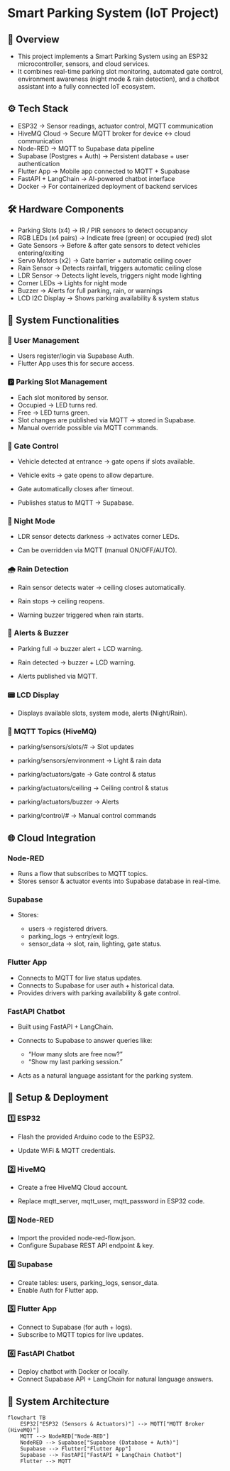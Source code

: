 # Smart Parking System (IoT Project)

## 📖 Overview

- This project implements a Smart Parking System using an ESP32 microcontroller, sensors, and cloud services.
- It combines real-time parking slot monitoring, automated gate control, environment awareness (night mode & rain detection), and a chatbot assistant into a fully connected IoT ecosystem.


  
## ⚙️ Tech Stack

- ESP32 → Sensor readings, actuator control, MQTT communication
- HiveMQ Cloud → Secure MQTT broker for device ↔ cloud communication
- Node-RED → MQTT to Supabase data pipeline
- Supabase (Postgres + Auth) → Persistent database + user authentication
- Flutter App → Mobile app connected to MQTT + Supabase
- FastAPI + LangChain → AI-powered chatbot interface
- Docker → For containerized deployment of backend services




## 🛠️ Hardware Components

- Parking Slots (x4) → IR / PIR sensors to detect occupancy
- RGB LEDs (x4 pairs) → Indicate free (green) or occupied (red) slot
- Gate Sensors → Before & after gate sensors to detect vehicles entering/exiting
- Servo Motors (x2) → Gate barrier + automatic ceiling cover
- Rain Sensor → Detects rainfall, triggers automatic ceiling close
- LDR Sensor → Detects light levels, triggers night mode lighting
- Corner LEDs → Lights for night mode
- Buzzer → Alerts for full parking, rain, or warnings
- LCD I2C Display → Shows parking availability & system status




## 🚦 System Functionalities
### 🔐 User Management
- Users register/login via Supabase Auth.
- Flutter App uses this for secure access.

### 🅿️ Parking Slot Management

- Each slot monitored by sensor.
- Occupied → LED turns red.
- Free → LED turns green.
- Slot changes are published via MQTT → stored in Supabase.
- Manual override possible via MQTT commands.

### 🚪 Gate Control

- Vehicle detected at entrance → gate opens if slots available.

- Vehicle exits → gate opens to allow departure.

- Gate automatically closes after timeout.

- Publishes status to MQTT → Supabase.

### 🌙 Night Mode

- LDR sensor detects darkness → activates corner LEDs.

- Can be overridden via MQTT (manual ON/OFF/AUTO).

### 🌧️ Rain Detection

- Rain sensor detects water → ceiling closes automatically.

- Rain stops → ceiling reopens.

- Warning buzzer triggered when rain starts.

### 🔔 Alerts & Buzzer

- Parking full → buzzer alert + LCD warning.

- Rain detected → buzzer + LCD warning.

- Alerts published via MQTT.

### 📟 LCD Display

- Displays available slots, system mode, alerts (Night/Rain).

### 📡 MQTT Topics (HiveMQ)

- parking/sensors/slots/# → Slot updates

- parking/sensors/environment → Light & rain data

- parking/actuators/gate → Gate control & status

- parking/actuators/ceiling → Ceiling control & status

- parking/actuators/buzzer → Alerts

- parking/control/# → Manual control commands





## 🌐 Cloud Integration
### Node-RED

- Runs a flow that subscribes to MQTT topics.
- Stores sensor & actuator events into Supabase database in real-time.

### Supabase

- Stores:

  - users → registered drivers.
  - parking_logs → entry/exit logs.
  - sensor_data → slot, rain, lighting, gate status.

### Flutter App

- Connects to MQTT for live status updates.
- Connects to Supabase for user auth + historical data.
- Provides drivers with parking availability & gate control.

### FastAPI Chatbot

- Built using FastAPI + LangChain.
- Connects to Supabase to answer queries like:

  - “How many slots are free now?”
  - “Show my last parking session.”

- Acts as a natural language assistant for the parking system.


## 🚀 Setup & Deployment
### 1️⃣ ESP32

- Flash the provided Arduino code to the ESP32.

- Update WiFi & MQTT credentials.

### 2️⃣ HiveMQ

- Create a free HiveMQ Cloud account.

- Replace mqtt_server, mqtt_user, mqtt_password in ESP32 code.

### 3️⃣ Node-RED

- Import the provided node-red-flow.json.
- Configure Supabase REST API endpoint & key.

### 4️⃣ Supabase

- Create tables: users, parking_logs, sensor_data.
- Enable Auth for Flutter app.

### 5️⃣ Flutter App

- Connect to Supabase (for auth + logs).
- Subscribe to MQTT topics for live updates.

### 6️⃣ FastAPI Chatbot

- Deploy chatbot with Docker or locally.
- Connect Supabase API + LangChain for natural language answers.

## 🚀 System Architecture

```mermaid
flowchart TB
    ESP32["ESP32 (Sensors & Actuators)"] --> MQTT["MQTT Broker (HiveMQ)"]
    MQTT --> NodeRED["Node-RED"]
    NodeRED --> Supabase["Supabase (Database + Auth)"]
    Supabase --> Flutter["Flutter App"]
    Supabase --> FastAPI["FastAPI + LangChain Chatbot"]
    Flutter --> MQTT
